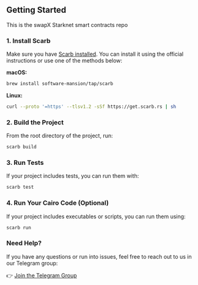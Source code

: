 ## Getting Started

This is the swapX Starknet smart contracts repo

### 1. Install Scarb

Make sure you have [Scarb installed](https://docs.swmansion.com/scarb/download.html). You can install it using the official instructions or use one of the methods below:

**macOS:**

```bash
brew install software-mansion/tap/scarb
```

**Linux:**

```bash
curl --proto '=https' --tlsv1.2 -sSf https://get.scarb.rs | sh
```

### 2. Build the Project

From the root directory of the project, run:

```bash
scarb build
```

### 3. Run Tests

If your project includes tests, you can run them with:

```bash
scarb test
```

### 4. Run Your Cairo Code (Optional)

If your project includes executables or scripts, you can run them using:

```bash
scarb run
```

### Need Help?

If you have any questions or run into issues, feel free to reach out to us in our Telegram group:

👉 [Join the Telegram Group](https://t.me/+A8UqstPvpU8wZDk0)